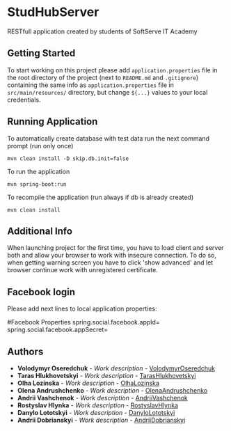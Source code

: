 # StudHubServer

RESTfull application created by students of SoftServe IT Academy

## Getting Started

To start working on this project please add `application.properties` file in the root
directory of the project (next to `README.md` and `.gitignore`) containing the same
info as `application.properties` file in `src/main/resources/` directory, but 
change `${...}` values to your local credentials.


## Running Application

To automatically create database with test data run the next command prompt
(run only once)
```
mvn clean install -D skip.db.init=false
```

To run the application
```
mvn spring-boot:run
```

To recompile the application
(run always if db is already created)
```
mvn clean install
```

## Additional Info

When launching project for the first time, you have to load client and server both and allow
 your browser to work with insecure connection. To do so, when getting warning screen 
 you have to click 'show advanced' and let browser continue work with unregistered certificate.
 
 ## Facebook login
 Please add next lines to local application properties:
 
 #Facebook Properties
 spring.social.facebook.appId=
 spring.social.facebook.appSecret=

## Authors

* **Volodymyr Oseredchuk** - *Work description* - [VolodymyrOseredchuk](https://github.com/volodymyroseredchuk)
* **Taras Hlukhovetskyi** - *Work description* - [TarasHlukhovetskyi](https://github.com/tarasgl)
* **Olha Lozinska** - *Work description* - [OlhaLozinska](https://github.com/OlhaLozinska)
* **Olena Andrushchenko** - *Work description* - [OlenaAndrushchenko](https://github.com/diru4ova)
* **Andrii Vashchenok** - *Work description* - [AndriiVashchenok](https://github.com/Zap1999)
* **Rostyslav Hlynka** - *Work description* - [RostyslavHlynka](https://github.com/Jarvizzik)
* **Danylo Lototskyi** - *Work description* - [DanyloLototskyi](https://github.com/DaNkOLULzz)
* **Andrii Dobrianskyi** - *Work description* - [AndriiDobrianskyi](https://github.com/andriydobrianskiy)
